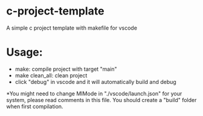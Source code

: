 # c-project-template
A simple c project template with makefile for vscode

# Usage:

  - make: compile project with target "main"
  - make clean_all: clean project
  - click "debug" in vscode and it will automatically build and debug

*You might need to change MIMode in "./vscode/launch.json" for your system, please read comments in this file. You should create a "build" folder when first compilation.
